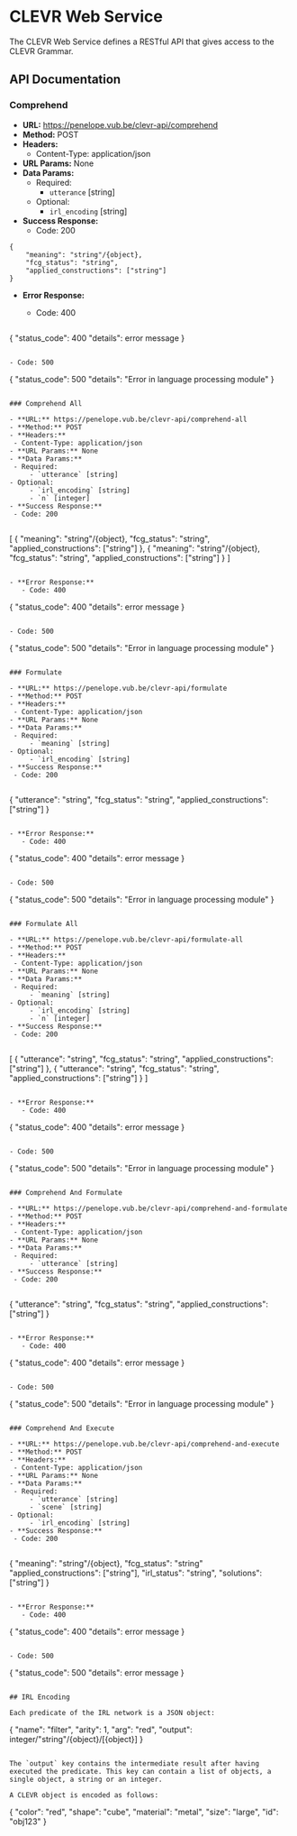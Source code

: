 # CLEVR Web Service

The CLEVR Web Service defines a RESTful API that gives access to the CLEVR Grammar.

## API Documentation

### Comprehend

 - **URL:** https://penelope.vub.be/clevr-api/comprehend
 - **Method:** POST
 - **Headers:**
 	- Content-Type: application/json 
 - **URL Params:** None
 - **Data Params:** 
 	- Required: 
 		- `utterance` [string]
   - Optional:
 		- `irl_encoding` [string] 
 - **Success Response:**
 	- Code: 200
 	
 ```
 {
     "meaning": "string"/{object},
     "fcg_status": "string",
     "applied_constructions": ["string"]
 }
 ```
 	  
 - **Error Response:**
  	- Code: 400

   ```
{
     "status_code": 400
     "details": error message
}
   ```

   - Code: 500

   ```
{
     "status_code": 500
     "details": "Error in language processing module"
}
   ```   

### Comprehend All

 - **URL:** https://penelope.vub.be/clevr-api/comprehend-all
 - **Method:** POST
 - **Headers:**
 	- Content-Type: application/json 
 - **URL Params:** None
 - **Data Params:** 
 	- Required: 
 		- `utterance` [string]
   - Optional:
 		- `irl_encoding` [string] 
 		- `n` [integer]
 - **Success Response:**
 	- Code: 200
 	
 ```
 [
     {
      "meaning": "string"/{object},
      "fcg_status": "string",
      "applied_constructions": ["string"]
     },
     {
      "meaning": "string"/{object},
      "fcg_status": "string",
      "applied_constructions": ["string"]
     }
 ]
 ```
 	  
 - **Error Response:**
  	- Code: 400

   ```
{
     "status_code": 400
     "details": error message
}
   ```

   - Code: 500

   ```
{
     "status_code": 500
     "details": "Error in language processing module"
}
   ```  

### Formulate

 - **URL:** https://penelope.vub.be/clevr-api/formulate
 - **Method:** POST
 - **Headers:**
 	- Content-Type: application/json 
 - **URL Params:** None
 - **Data Params:** 
 	- Required: 
 		- `meaning` [string]
   - Optional:
 		- `irl_encoding` [string] 
 - **Success Response:**
 	- Code: 200
 	
 ```
 {
     "utterance": "string",
     "fcg_status": "string",
     "applied_constructions": ["string"]
 }
 ```
 	  
 - **Error Response:**
  	- Code: 400

   ```
{
     "status_code": 400
     "details": error message
}
   ```

   - Code: 500

   ```
{
     "status_code": 500
     "details": "Error in language processing module"
}
   ```   

### Formulate All

 - **URL:** https://penelope.vub.be/clevr-api/formulate-all
 - **Method:** POST
 - **Headers:**
 	- Content-Type: application/json 
 - **URL Params:** None
 - **Data Params:** 
 	- Required: 
 		- `meaning` [string]
   - Optional:
 		- `irl_encoding` [string] 
 		- `n` [integer]
 - **Success Response:**
 	- Code: 200
 	
 ```
 [
     {
      "utterance": "string",
      "fcg_status": "string",
      "applied_constructions": ["string"]
     },
     {
      "utterance": "string",
      "fcg_status": "string",
      "applied_constructions": ["string"]
     }
 ]
 ```
 	  
 - **Error Response:**
  	- Code: 400

   ```
{
     "status_code": 400
     "details": error message
}
   ```

   - Code: 500

   ```
{
     "status_code": 500
     "details": "Error in language processing module"
}
   ```  

### Comprehend And Formulate

 - **URL:** https://penelope.vub.be/clevr-api/comprehend-and-formulate
 - **Method:** POST
 - **Headers:**
 	- Content-Type: application/json 
 - **URL Params:** None
 - **Data Params:** 
 	- Required: 
 		- `utterance` [string]
 - **Success Response:**
 	- Code: 200
 	
 ```
 {
     "utterance": "string",
     "fcg_status": "string",
     "applied_constructions": ["string"]
 }
 ```
 	  
 - **Error Response:**
  	- Code: 400

   ```
{
     "status_code": 400
     "details": error message
}
   ```

   - Code: 500

   ```
{
     "status_code": 500
     "details": "Error in language processing module"
}
   ```  

### Comprehend And Execute

 - **URL:** https://penelope.vub.be/clevr-api/comprehend-and-execute
 - **Method:** POST
 - **Headers:**
 	- Content-Type: application/json 
 - **URL Params:** None
 - **Data Params:** 
 	- Required: 
 		- `utterance` [string]
 		- `scene` [string]
   - Optional:
 		- `irl_encoding` [string] 
 - **Success Response:**
 	- Code: 200
 	
 ```
 {
     "meaning": "string"/{object},
     "fcg_status": "string"
     "applied_constructions": ["string"],
     "irl_status": "string",
     "solutions": ["string"]
 }
 ```
 	  
 - **Error Response:**
  	- Code: 400

   ```
{
     "status_code": 400
     "details": error message
}
   ```

   - Code: 500

   ```
{
     "status_code": 500
     "details": error message
}
   ```   
   
## IRL Encoding

Each predicate of the IRL network is a JSON object:

```
{
 "name": "filter",
 "arity": 1,
 "arg": "red",
 "output": integer/"string"/{object}/[{object}]
}
```

The `output` key contains the intermediate result after having executed the predicate. This key can contain a list of objects, a single object, a string or an integer.

A CLEVR object is encoded as follows:

```
{
 "color": "red",
 "shape": "cube",
 "material": "metal",
 "size": "large",
 "id": "obj123"
}
```